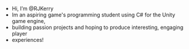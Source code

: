 - Hi, I’m @RJKerry
- Im an aspiring game's programming student using C# for the Unity game engine,
- building passion projects and hoping to produce interesting, engaging player
- experiences!
